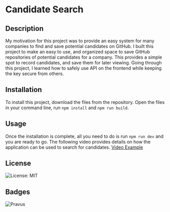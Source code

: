 # Candidate Search

## Description

My motivation for this project was to provide an easy system for many companies to find and save potential candidates on GitHub.
I built this project to make an easy to use, and organized space to save GitHub repositories of potential candidates for a company.
This provides a simple spot to record candidates, and save them for later viewing.
Going through this project, I learned how to safely use API on the frontend while keeping the key secure from others.

## Installation

To install this project, download the files from the repository. Open the files in your command line, run ```npm install``` and ```npm run build```.

## Usage

Once the installation is complete, all you need to do is run ```npm run dev``` and you are ready to go.
The following video provides details on how the application can be used to search for candidates.
[Video Example](https://www.loom.com/share/c4abbaaebd9349618a68434d8727e91f?sid=6b7faee8-e45c-473e-8ffc-20820a0c85f4)

## License

![License: MIT](https://img.shields.io/badge/License-MIT-yellow.svg)

## Badges

![Pravus](https://img.shields.io/badge/Pravus-Codes?style=plastic&logo=Github&labelColor=black&color=purple)
